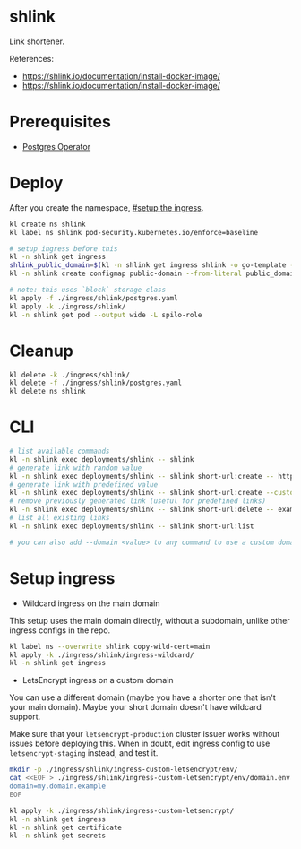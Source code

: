 
# shlink

Link shortener.

References:
- https://shlink.io/documentation/install-docker-image/
- https://shlink.io/documentation/install-docker-image/

# Prerequisites

- [Postgres Operator](../../storage/postgres/readme.md)

# Deploy

After you create the namespace, [#setup the ingress](#setup-ingress).

```bash
kl create ns shlink
kl label ns shlink pod-security.kubernetes.io/enforce=baseline

# setup ingress before this
kl -n shlink get ingress
shlink_public_domain=$(kl -n shlink get ingress shlink -o go-template --template "{{range .spec.rules}}{{.host}}{{end}}")
kl -n shlink create configmap public-domain --from-literal public_domain="$shlink_public_domain" -o yaml --dry-run=client | kl apply -f -

# note: this uses `block` storage class
kl apply -f ./ingress/shlink/postgres.yaml
kl apply -k ./ingress/shlink/
kl -n shlink get pod --output wide -L spilo-role
```

# Cleanup

```bash
kl delete -k ./ingress/shlink/
kl delete -f ./ingress/shlink/postgres.yaml
kl delete ns shlink
```

# CLI

```bash
# list available commands
kl -n shlink exec deployments/shlink -- shlink
# generate link with random value
kl -n shlink exec deployments/shlink -- shlink short-url:create -- https://example.com/
# generate link with predefined value
kl -n shlink exec deployments/shlink -- shlink short-url:create --custom-slug example -- https://example.com/
# remove previously generated link (useful for predefined links)
kl -n shlink exec deployments/shlink -- shlink short-url:delete -- example
# list all existing links
kl -n shlink exec deployments/shlink -- shlink short-url:list

# you can also add --domain <value> to any command to use a custom domain
```

# Setup ingress

- Wildcard ingress on the main domain

This setup uses the main domain directly, without a subdomain,
unlike other ingress configs in the repo.

```bash
kl label ns --overwrite shlink copy-wild-cert=main
kl apply -k ./ingress/shlink/ingress-wildcard/
kl -n shlink get ingress
```

- LetsEncrypt ingress on a custom domain

You can use a different domain (maybe you have a shorter one that isn't your main domain).
Maybe your short domain doesn't have wildcard support.

Make sure that your `letsencrypt-production` cluster issuer works without issues before deploying this.
When in doubt, edit ingress config to use `letsencrypt-staging` instead, and test it.

```bash
mkdir -p ./ingress/shlink/ingress-custom-letsencrypt/env/
cat <<EOF > ./ingress/shlink/ingress-custom-letsencrypt/env/domain.env
domain=my.domain.example
EOF

kl apply -k ./ingress/shlink/ingress-custom-letsencrypt/
kl -n shlink get ingress
kl -n shlink get certificate
kl -n shlink get secrets
```
